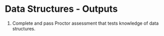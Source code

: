 # Data Structures - Outputs

1. Complete and pass Proctor assessment that tests knowledge of data structures.